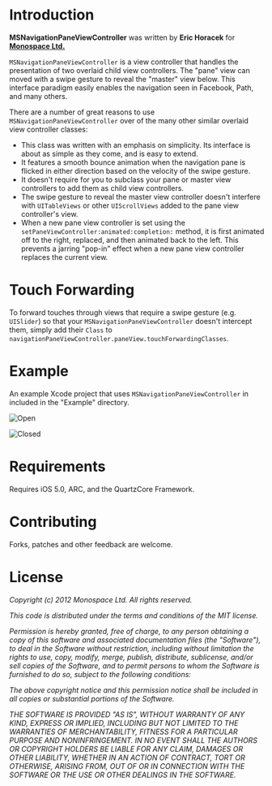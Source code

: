 # Introduction

**MSNavigationPaneViewController** was written by **Eric Horacek** for **[Monospace Ltd.](http://www.monospacecollective.com)**

`MSNavigationPaneViewController` is a view controller that handles the presentation of two overlaid child view controllers. The "pane" view can moved with a swipe gesture to reveal the "master" view below. This interface paradigm easily enables the navigation seen in Facebook, Path, and many others.

There are a number of great reasons to use `MSNavigationPaneViewController` over of the many other similar overlaid view controller classes:

* This class was written with an emphasis on simplicity. Its interface is about as simple as they come, and is easy to extend.
* It features a smooth bounce animation when the navigation pane is flicked in either direction based on the velocity of the swipe gesture.
* It doesn't require for you to subclass your pane or master view controllers to add them as child view controllers. 
* The swipe gesture to reveal the master view controller doesn't interfere with `UITableViews` or other `UIScrollViews` added to the pane view controller's view.
* When a new pane view controller is set using the `setPaneViewController:animated:completion:` method, it is first animated off to the right, replaced, and then animated back to the left. This prevents a jarring "pop-in" effect when a new pane view controller replaces the current view.

# Touch Forwarding

To forward touches through views that require a swipe gesture (e.g. `UISlider`) so that your `MSNavigationPaneViewController` doesn't intercept them, simply add their `Class` to `navigationPaneViewController.paneView.touchForwardingClasses`.

# Example

An example Xcode project that uses `MSNavigationPaneViewController` in included in the "Example" directory.

![Open](https://raw.github.com/monospacecollective/MSNavigationPaneViewController/master/Screenshots/Open.png)

![Closed](https://raw.github.com/monospacecollective/MSNavigationPaneViewController/master/Screenshots/Closed.png)

# Requirements

Requires iOS 5.0, ARC, and the QuartzCore Framework.

# Contributing

Forks, patches and other feedback are welcome.

# License

*Copyright (c) 2012 Monospace Ltd. All rights reserved.*

*This code is distributed under the terms and conditions of the MIT license.*

*Permission is hereby granted, free of charge, to any person obtaining a copy*
*of this software and associated documentation files (the "Software"), to deal*
*in the Software without restriction, including without limitation the rights*
*to use, copy, modify, merge, publish, distribute, sublicense, and/or sell*
*copies of the Software, and to permit persons to whom the Software is*
*furnished to do so, subject to the following conditions:*

*The above copyright notice and this permission notice shall be included in*
*all copies or substantial portions of the Software.*

*THE SOFTWARE IS PROVIDED "AS IS", WITHOUT WARRANTY OF ANY KIND, EXPRESS OR*
*IMPLIED, INCLUDING BUT NOT LIMITED TO THE WARRANTIES OF MERCHANTABILITY,*
*FITNESS FOR A PARTICULAR PURPOSE AND NONINFRINGEMENT. IN NO EVENT SHALL THE*
*AUTHORS OR COPYRIGHT HOLDERS BE LIABLE FOR ANY CLAIM, DAMAGES OR OTHER*
*LIABILITY, WHETHER IN AN ACTION OF CONTRACT, TORT OR OTHERWISE, ARISING FROM,*
*OUT OF OR IN CONNECTION WITH THE SOFTWARE OR THE USE OR OTHER DEALINGS IN*
*THE SOFTWARE.*

